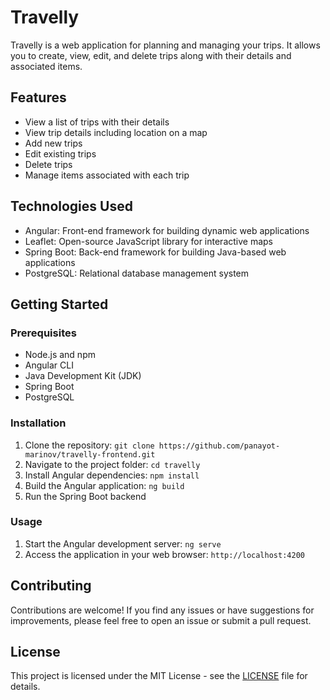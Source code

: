 # Travelly

Travelly is a web application for planning and managing your trips. It allows you to create, view, edit, and delete trips along with their details and associated items.

## Features

- View a list of trips with their details
- View trip details including location on a map
- Add new trips
- Edit existing trips
- Delete trips
- Manage items associated with each trip

## Technologies Used

- Angular: Front-end framework for building dynamic web applications
- Leaflet: Open-source JavaScript library for interactive maps
- Spring Boot: Back-end framework for building Java-based web applications
- PostgreSQL: Relational database management system

## Getting Started

### Prerequisites

- Node.js and npm
- Angular CLI
- Java Development Kit (JDK)
- Spring Boot
- PostgreSQL

### Installation

1. Clone the repository: `git clone https://github.com/panayot-marinov/travelly-frontend.git`
2. Navigate to the project folder: `cd travelly`
3. Install Angular dependencies: `npm install`
4. Build the Angular application: `ng build`
5. Run the Spring Boot backend

### Usage

1. Start the Angular development server: `ng serve`
2. Access the application in your web browser: `http://localhost:4200`

## Contributing

Contributions are welcome! If you find any issues or have suggestions for improvements, please feel free to open an issue or submit a pull request.

## License

This project is licensed under the MIT License - see the [LICENSE](LICENSE) file for details.
